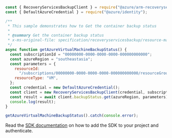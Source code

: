 ```javascript
const { RecoveryServicesBackupClient } = require("@azure/arm-recoveryservicesbackup");
const { DefaultAzureCredential } = require("@azure/identity");

/**
 * This sample demonstrates how to Get the container backup status
 *
 * @summary Get the container backup status
 * x-ms-original-file: specification/recoveryservicesbackup/resource-manager/Microsoft.RecoveryServices/stable/2022-03-01/examples/AzureIaasVm/GetBackupStatus.json
 */
async function getAzureVirtualMachineBackupStatus() {
  const subscriptionId = "00000000-0000-0000-0000-000000000000";
  const azureRegion = "southeastasia";
  const parameters = {
    resourceId:
      "/subscriptions/00000000-0000-0000-0000-000000000000/resourceGroups/testRg/providers/Microsoft.Compute/VirtualMachines/testVm",
    resourceType: "VM",
  };
  const credential = new DefaultAzureCredential();
  const client = new RecoveryServicesBackupClient(credential, subscriptionId);
  const result = await client.backupStatus.get(azureRegion, parameters);
  console.log(result);
}

getAzureVirtualMachineBackupStatus().catch(console.error);
```

Read the [SDK documentation](https://github.com/Azure/azure-sdk-for-js/blob/%40azure%2Farm-recoveryservicesbackup_9.0.0/sdk/recoveryservicesbackup/arm-recoveryservicesbackup/README.md) on how to add the SDK to your project and authenticate.
